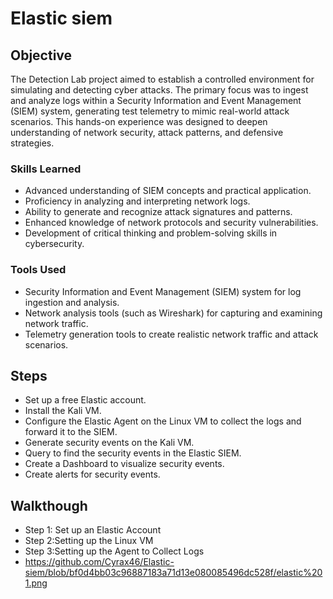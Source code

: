 # Elastic siem

## Objective

The Detection Lab project aimed to establish a controlled environment for simulating and detecting cyber attacks. The primary focus was to ingest and analyze logs within a Security Information and Event Management (SIEM) system, generating test telemetry to mimic real-world attack scenarios. This hands-on experience was designed to deepen understanding of network security, attack patterns, and defensive strategies.

### Skills Learned

- Advanced understanding of SIEM concepts and practical application.
- Proficiency in analyzing and interpreting network logs.
- Ability to generate and recognize attack signatures and patterns.
- Enhanced knowledge of network protocols and security vulnerabilities.
- Development of critical thinking and problem-solving skills in cybersecurity.

### Tools Used

- Security Information and Event Management (SIEM) system for log ingestion and analysis.
- Network analysis tools (such as Wireshark) for capturing and examining network traffic.
- Telemetry generation tools to create realistic network traffic and attack scenarios.

## Steps
- Set up a free Elastic account.
- Install the Kali VM.
- Configure the Elastic Agent on the Linux VM to collect the logs and forward it to the SIEM.
- Generate security events on the Kali VM.
- Query to find the security events in the Elastic SIEM.
- Create a Dashboard to visualize security events.
- Create alerts for security events.

## Walkthough
- Step 1: Set up an Elastic Account
- Step 2:Setting up the Linux VM
- Step 3:Setting up the Agent to Collect Logs
- https://github.com/Cyrax46/Elastic-siem/blob/bf0d4bb03c96887183a71d13e080085496dc528f/elastic%201.png
